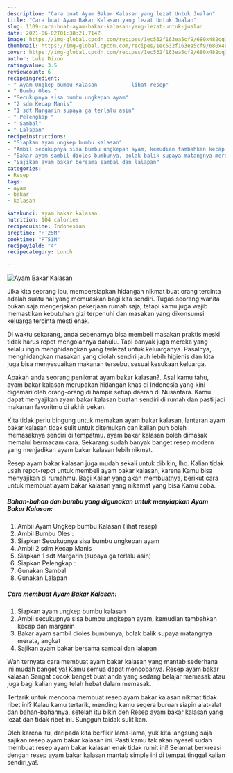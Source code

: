 ```yaml
---
description: "Cara buat Ayam Bakar Kalasan yang lezat Untuk Jualan"
title: "Cara buat Ayam Bakar Kalasan yang lezat Untuk Jualan"
slug: 1109-cara-buat-ayam-bakar-kalasan-yang-lezat-untuk-jualan
date: 2021-06-02T01:38:21.714Z
image: https://img-global.cpcdn.com/recipes/1ec532f163ea5cf9/680x482cq70/ayam-bakar-kalasan-foto-resep-utama.jpg
thumbnail: https://img-global.cpcdn.com/recipes/1ec532f163ea5cf9/680x482cq70/ayam-bakar-kalasan-foto-resep-utama.jpg
cover: https://img-global.cpcdn.com/recipes/1ec532f163ea5cf9/680x482cq70/ayam-bakar-kalasan-foto-resep-utama.jpg
author: Luke Dixon
ratingvalue: 3.5
reviewcount: 6
recipeingredient:
- " Ayam Ungkep bumbu Kalasan           lihat resep"
- " Bumbu Oles "
- "Secukupnya sisa bumbu ungkepan ayam"
- "2 sdm Kecap Manis"
- "1 sdt Margarin supaya ga terlalu asin"
- " Pelengkap "
- " Sambal"
- " Lalapan"
recipeinstructions:
- "Siapkan ayam ungkep bumbu kalasan"
- "Ambil secukupnya sisa bumbu ungkepan ayam, kemudian tambahkan kecap dan margarin"
- "Bakar ayam sambil dioles bumbunya, bolak balik supaya matangnya merata, angkat"
- "Sajikan ayam bakar bersama sambal dan lalapan"
categories:
- Resep
tags:
- ayam
- bakar
- kalasan

katakunci: ayam bakar kalasan 
nutrition: 104 calories
recipecuisine: Indonesian
preptime: "PT25M"
cooktime: "PT51M"
recipeyield: "4"
recipecategory: Lunch

---
```



![Ayam Bakar Kalasan](https://img-global.cpcdn.com/recipes/1ec532f163ea5cf9/680x482cq70/ayam-bakar-kalasan-foto-resep-utama.jpg)

Jika kita seorang ibu, mempersiapkan hidangan nikmat buat orang tercinta adalah suatu hal yang memuaskan bagi kita sendiri. Tugas seorang  wanita bukan saja mengerjakan pekerjaan rumah saja, tetapi kamu juga wajib memastikan kebutuhan gizi terpenuhi dan masakan yang dikonsumsi keluarga tercinta mesti enak.

Di waktu  sekarang, anda sebenarnya bisa membeli masakan praktis meski tidak harus repot mengolahnya dahulu. Tapi banyak juga mereka yang selalu ingin menghidangkan yang terlezat untuk keluarganya. Pasalnya, menghidangkan masakan yang diolah sendiri jauh lebih higienis dan kita juga bisa menyesuaikan makanan tersebut sesuai kesukaan keluarga. 



Apakah anda seorang penikmat ayam bakar kalasan?. Asal kamu tahu, ayam bakar kalasan merupakan hidangan khas di Indonesia yang kini digemari oleh orang-orang di hampir setiap daerah di Nusantara. Kamu dapat menyajikan ayam bakar kalasan buatan sendiri di rumah dan pasti jadi makanan favoritmu di akhir pekan.

Kita tidak perlu bingung untuk memakan ayam bakar kalasan, lantaran ayam bakar kalasan tidak sulit untuk ditemukan dan kalian pun boleh memasaknya sendiri di tempatmu. ayam bakar kalasan boleh dimasak memalui bermacam cara. Sekarang sudah banyak banget resep modern yang menjadikan ayam bakar kalasan lebih nikmat.

Resep ayam bakar kalasan juga mudah sekali untuk dibikin, lho. Kalian tidak usah repot-repot untuk membeli ayam bakar kalasan, karena Kamu bisa menyajikan di rumahmu. Bagi Kalian yang akan membuatnya, berikut cara untuk membuat ayam bakar kalasan yang nikamat yang bisa Kamu coba.

<!--inarticleads1-->

##### Bahan-bahan dan bumbu yang digunakan untuk menyiapkan Ayam Bakar Kalasan:

1. Ambil  Ayam Ungkep bumbu Kalasan           (lihat resep)
1. Ambil  Bumbu Oles :
1. Siapkan Secukupnya sisa bumbu ungkepan ayam
1. Ambil 2 sdm Kecap Manis
1. Siapkan 1 sdt Margarin (supaya ga terlalu asin)
1. Siapkan  Pelengkap :
1. Gunakan  Sambal
1. Gunakan  Lalapan




<!--inarticleads2-->

##### Cara membuat Ayam Bakar Kalasan:

1. Siapkan ayam ungkep bumbu kalasan
1. Ambil secukupnya sisa bumbu ungkepan ayam, kemudian tambahkan kecap dan margarin
1. Bakar ayam sambil dioles bumbunya, bolak balik supaya matangnya merata, angkat
1. Sajikan ayam bakar bersama sambal dan lalapan




Wah ternyata cara membuat ayam bakar kalasan yang mantab sederhana ini mudah banget ya! Kamu semua dapat mencobanya. Resep ayam bakar kalasan Sangat cocok banget buat anda yang sedang belajar memasak atau juga bagi kalian yang telah hebat dalam memasak.

Tertarik untuk mencoba membuat resep ayam bakar kalasan nikmat tidak ribet ini? Kalau kamu tertarik, mending kamu segera buruan siapin alat-alat dan bahan-bahannya, setelah itu bikin deh Resep ayam bakar kalasan yang lezat dan tidak ribet ini. Sungguh taidak sulit kan. 

Oleh karena itu, daripada kita berfikir lama-lama, yuk kita langsung saja sajikan resep ayam bakar kalasan ini. Pasti kamu tak akan nyesel sudah membuat resep ayam bakar kalasan enak tidak rumit ini! Selamat berkreasi dengan resep ayam bakar kalasan mantab simple ini di tempat tinggal kalian sendiri,ya!.

